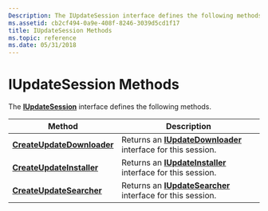 ```yaml
---
Description: The IUpdateSession interface defines the following methods.
ms.assetid: cb2cf494-0a9e-408f-8246-3039d5cd1f17
title: IUpdateSession Methods
ms.topic: reference
ms.date: 05/31/2018
---
```


# IUpdateSession Methods

The [**IUpdateSession**](/windows/desktop/api/Wuapi/nn-wuapi-iupdatesession) interface defines the following methods.



| Method                                                                  | Description                                                                           |
|-------------------------------------------------------------------------|---------------------------------------------------------------------------------------|
| [**CreateUpdateDownloader**](/windows/desktop/api/Wuapi/nf-wuapi-iupdatesession-createupdatedownloader) | Returns an [**IUpdateDownloader**](/windows/desktop/api/Wuapi/nn-wuapi-iupdatedownloader) interface for this session. |
| [**CreateUpdateInstaller**](/windows/desktop/api/Wuapi/nf-wuapi-iupdatesession-createupdateinstaller)   | Returns an [**IUpdateInstaller**](/windows/desktop/api/Wuapi/nn-wuapi-iupdateinstaller) interface for this session.   |
| [**CreateUpdateSearcher**](/windows/desktop/api/Wuapi/nf-wuapi-iupdatesession-createupdatesearcher)     | Returns an [**IUpdateSearcher**](/windows/desktop/api/Wuapi/nn-wuapi-iupdatesearcher) interface for this session.     |



 

 

 



